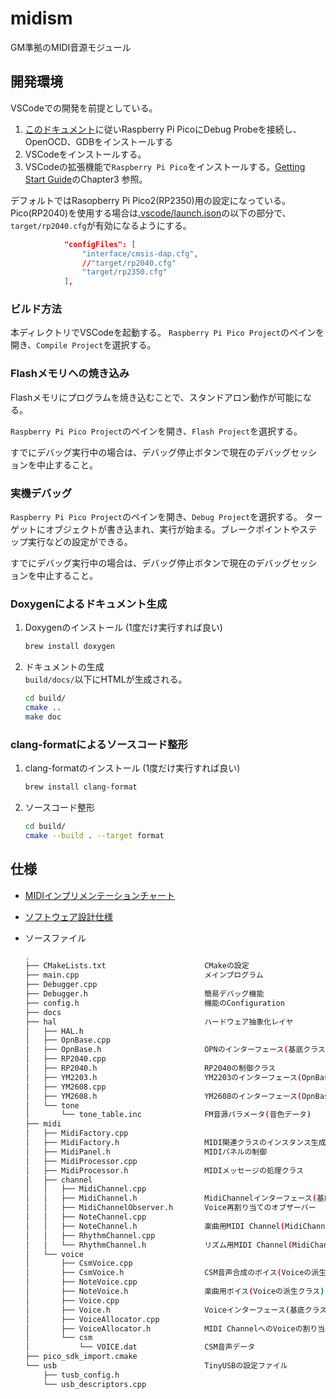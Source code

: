 # midism

GM準拠のMIDI音源モジュール

## 開発環境

VSCodeでの開発を前提としている。

1. [このドキュメント](https://www.raspberrypi.com/documentation/microcontrollers/debug-probe.html)に従いRaspberry Pi PicoにDebug Probeを接続し、OpenOCD、GDBをインストールする
2. VSCodeをインストールする。
3. VSCodeの拡張機能で`Raspberry Pi Pico`をインストールする。[Getting Start Guide](https://datasheets.raspberrypi.com/pico/getting-started-with-pico.pdf)のChapter3 参照。

デフォルトではRasopberry Pi Pico2(RP2350)用の設定になっている。  
Pico(RP2040)を使用する場合は[.vscode/launch.json](./.vscode/launch.json)の以下の部分で、`target/rp2040.cfg`が有効になるようにする。

```json
            "configFiles": [
                "interface/cmsis-dap.cfg",
                //"target/rp2040.cfg"
                "target/rp2350.cfg"
            ],
```

### ビルド方法

本ディレクトリでVSCodeを起動する。
`Raspberry Pi Pico Project`のペインを開き、`Compile Project`を選択する。  

### Flashメモリへの焼き込み

Flashメモリにプログラムを焼き込むことで、スタンドアロン動作が可能になる。

`Raspberry Pi Pico Project`のペインを開き、`Flash Project`を選択する。

すでにデバッグ実行中の場合は、デバッグ停止ボタンで現在のデバッグセッションを中止すること。

### 実機デバッグ

`Raspberry Pi Pico Project`のペインを開き、`Debug Project`を選択する。
ターゲットにオブジェクトが書き込まれ、実行が始まる。ブレークポイントやステップ実行などの設定ができる。

すでにデバッグ実行中の場合は、デバッグ停止ボタンで現在のデバッグセッションを中止すること。

### Doxygenによるドキュメント生成

1. Doxygenのインストール (1度だけ実行すれば良い)

    ```bash
    brew install doxygen
    ```

2. ドキュメントの生成  
   `build/docs/`以下にHTMLが生成される。

    ```bash
    cd build/
    cmake ..
    make doc
    ```

### clang-formatによるソースコード整形

1. clang-formatのインストール (1度だけ実行すれば良い)

    ```bash
    brew install clang-format
    ```

2. ソースコード整形

    ```bash
    cd build/
    cmake --build . --target format
    ```

## 仕様

- [MIDIインプリメンテーションチャート](./docs/MIDI_ImplementationChart.md)
- [ソフトウェア設計仕様](./docs/README.md)
- ソースファイル

    ```bash
    .
    ├── CMakeLists.txt                      CMakeの設定
    ├── main.cpp                            メインプログラム
    ├── Debugger.cpp
    ├── Debugger.h                          簡易デバッグ機能
    ├── config.h                            機能のConfiguration
    ├── docs
    ├── hal                                 ハードウェア抽象化レイヤ
    │   ├── HAL.h
    │   ├── OpnBase.cpp
    │   ├── OpnBase.h                       OPNのインターフェース(基底クラス)
    │   ├── RP2040.cpp
    │   ├── RP2040.h                        RP2040の制御クラス
    │   ├── YM2203.h                        YM2203のインターフェース(OpnBaseの派生クラス)
    │   ├── YM2608.cpp
    │   ├── YM2608.h                        YM2608のインターフェース(OpnBaseの派生クラス)
    │   └── tone
    │       └── tone_table.inc              FM音源パラメータ(音色データ)
    ├── midi
    │   ├── MidiFactory.cpp
    │   ├── MidiFactory.h                   MIDI関連クラスのインスタンス生成と紐付け
    │   ├── MidiPanel.h                     MIDIパネルの制御
    │   ├── MidiProcessor.cpp
    │   ├── MidiProcessor.h                 MIDIメッセージの処理クラス
    │   ├── channel
    │   │   ├── MidiChannel.cpp
    │   │   ├── MidiChannel.h               MidiChannelインターフェース(基底クラス)
    │   │   ├── MidiChannelObserver.h       Voice再割り当てのオブザーバー
    │   │   ├── NoteChannel.cpp
    │   │   ├── NoteChannel.h               楽曲用MIDI Channel(MidiChannelの派生クラス)
    │   │   ├── RhythmChannel.cpp
    │   │   └── RhythmChannel.h             リズム用MIDI Channel(MidiChannelの派生クラス)
    │   └── voice
    │       ├── CsmVoice.cpp
    │       ├── CsmVoice.h                  CSM音声合成のボイス(Voiceの派生クラス)
    │       ├── NoteVoice.cpp
    │       ├── NoteVoice.h                 楽曲用ボイス(Voiceの派生クラス)
    │       ├── Voice.cpp
    │       ├── Voice.h                     Voiceインターフェース(基底クラス)
    │       ├── VoiceAllocator.cpp
    │       ├── VoiceAllocator.h            MIDI ChannelへのVoiceの割り当て
    │       └── csm
    │           └── VOICE.dat               CSM音声データ
    ├── pico_sdk_import.cmake
    └── usb                                 TinyUSBの設定ファイル
        ├── tusb_config.h
        └── usb_descriptors.cpp
    ```
